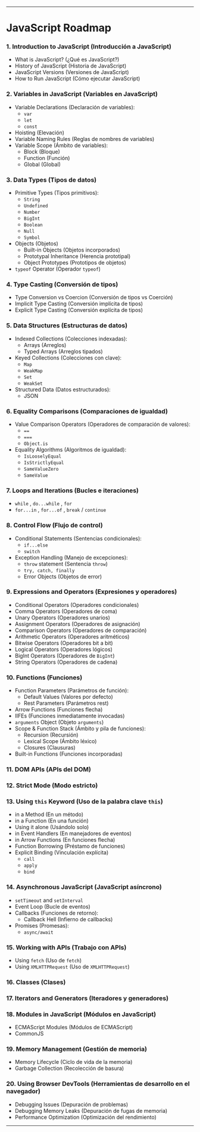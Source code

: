 



---

# **JavaScript Roadmap**

### 1. Introduction to JavaScript (Introducción a JavaScript)

- What is JavaScript? (¿Qué es JavaScript?)
- History of JavaScript (Historia de JavaScript)
- JavaScript Versions (Versiones de JavaScript)
- How to Run JavaScript (Cómo ejecutar JavaScript)

### 2. Variables in JavaScript (Variables en JavaScript)

- Variable Declarations (Declaración de variables):
  - `var`
  - `let`
  - `const`
- Hoisting (Elevación)
- Variable Naming Rules (Reglas de nombres de variables)
- Variable Scope (Ámbito de variables):
  - Block (Bloque)
  - Function (Función)
  - Global (Global)

### 3. Data Types (Tipos de datos)

- Primitive Types (Tipos primitivos):
  - `String`
  - `Undefined`
  - `Number`
  - `BigInt`
  - `Boolean`
  - `Null`
  - `Symbol`
- Objects (Objetos)
  - Built-in Objects (Objetos incorporados)
  - Prototypal Inheritance (Herencia prototipal)
  - Object Prototypes (Prototipos de objetos)
- `typeof` Operator (Operador `typeof`)

### 4. Type Casting (Conversión de tipos)

- Type Conversion vs Coercion (Conversión de tipos vs Coerción)
- Implicit Type Casting (Conversión implícita de tipos)
- Explicit Type Casting (Conversión explícita de tipos)

### 5. Data Structures (Estructuras de datos)

- Indexed Collections (Colecciones indexadas):
  - Arrays (Arreglos)
  - Typed Arrays (Arreglos tipados)
- Keyed Collections (Colecciones con clave):
  - `Map`
  - `WeakMap`
  - `Set`
  - `WeakSet`
- Structured Data (Datos estructurados):
  - JSON

### 6. Equality Comparisons (Comparaciones de igualdad)

- Value Comparison Operators (Operadores de comparación de valores):
  - `==`
  - `===`
  - `Object.is`
- Equality Algorithms (Algoritmos de igualdad):
  - `IsLooselyEqual`
  - `IsStrictlyEqual`
  - `SameValueZero`
  - `SameValue`

### 7. Loops and Iterations (Bucles e iteraciones)

- `while` , `do...while` , `for`
- `for...in` , `for...of` , `break` / `continue`

### 8. Control Flow (Flujo de control)

- Conditional Statements (Sentencias condicionales):
  - `if...else`
  - `switch`
- Exception Handling (Manejo de excepciones):
  - `throw` statement (Sentencia `throw`)
  - `try, catch, finally`
  - Error Objects (Objetos de error)

### 9. Expressions and Operators (Expresiones y operadores)

- Conditional Operators (Operadores condicionales)
- Comma Operators (Operadores de coma)
- Unary Operators (Operadores unarios)
- Assignment Operators (Operadores de asignación)
- Comparison Operators (Operadores de comparación)
- Arithmetic Operators (Operadores aritméticos)
- Bitwise Operators (Operadores bit a bit)
- Logical Operators (Operadores lógicos)
- BigInt Operators (Operadores de `BigInt`)
- String Operators (Operadores de cadena)

### 10. Functions (Funciones)

- Function Parameters (Parámetros de función):
  - Default Values (Valores por defecto)
  - Rest Parameters (Parámetros rest)
- Arrow Functions (Funciones flecha)
- IIFEs (Funciones inmediatamente invocadas)
- `arguments` Object (Objeto `arguments`)
- Scope & Function Stack (Ámbito y pila de funciones):
  - Recursion (Recursión)
  - Lexical Scope (Ámbito léxico)
  - Closures (Clausuras)
- Built-in Functions (Funciones incorporadas)

### 11. DOM APIs (APIs del DOM)

### 12. Strict Mode (Modo estricto)

### 13. Using `this` Keyword (Uso de la palabra clave `this`)

- in a Method (En un método)
- in a Function (En una función)
- Using it alone (Usándolo solo)
- in Event Handlers (En manejadores de eventos)
- in Arrow Functions (En funciones flecha)
- Function Borrowing (Préstamo de funciones)
- Explicit Binding (Vinculación explícita)
  - `call`
  - `apply`
  - `bind`

### 14. Asynchronous JavaScript (JavaScript asíncrono)

- `setTimeout` and `setInterval`
- Event Loop (Bucle de eventos)
- Callbacks (Funciones de retorno):
  - Callback Hell (Infierno de callbacks)
- Promises (Promesas):
  - `async/await`

### 15. Working with APIs (Trabajo con APIs)

- Using `fetch` (Uso de `fetch`)
- Using `XMLHTTPRequest` (Uso de `XMLHTTPRequest`)

### 16. Classes (Clases)

### 17. Iterators and Generators (Iteradores y generadores)

### 18. Modules in JavaScript (Módulos en JavaScript)

- ECMAScript Modules (Módulos de ECMAScript)
- CommonJS

### 19. Memory Management (Gestión de memoria)

- Memory Lifecycle (Ciclo de vida de la memoria)
- Garbage Collection (Recolección de basura)

### 20. Using Browser DevTools (Herramientas de desarrollo en el navegador)

- Debugging Issues (Depuración de problemas)
- Debugging Memory Leaks (Depuración de fugas de memoria)
- Performance Optimization (Optimización del rendimiento)

---
